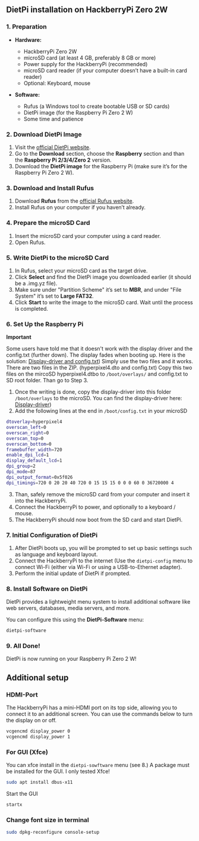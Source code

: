 ## DietPi installation on HackberryPi Zero 2W

### 1. **Preparation**
- **Hardware:**
  - HackberryPi Zero 2W
  - microSD card (at least 4 GB, preferably 8 GB or more)
  - Power supply for the HackberryPi (recommended)
  - microSD card reader (if your computer doesn’t have a built-in card reader)
  - Optional: Keyboard, mouse

- **Software:**
  - Rufus (a Windows tool to create bootable USB or SD cards)
  - DietPi image (for the Raspberry Pi Zero 2 W)
  - Some time and patience

### 2. **Download DietPi Image**
1. Visit the [official DietPi website](https://dietpi.com/).
2. Go to the **Download** section, choose the **Raspberry** section and than the **Raspberry Pi 2/3/4/Zero 2** version.
3. Download the **DietPi image** for the Raspberry Pi (make sure it’s for the Raspberry Pi Zero 2 W).

### 3. **Download and Install Rufus**
1. Download **Rufus** from the [official Rufus website](https://rufus.ie/).
2. Install Rufus on your computer if you haven’t already.

### 4. **Prepare the microSD Card**
1. Insert the microSD card your computer using a card reader.
2. Open Rufus.

### 5. **Write DietPi to the microSD Card**
1. In Rufus, select your microSD card as the target drive.
2. Click **Select** and find the DietPi image you downloaded earlier (it should be a .img.yz file).
3. Make sure under "Partition Scheme" it’s set to **MBR**, and under "File System" it’s set to **Large FAT32**.
4. Click **Start** to write the image to the microSD card. Wait until the process is completed.

### 6. **Set Up the Raspberry Pi**

**Important**

Some users have told me that it doesn't work with the display driver and the config.txt (further down). The display fades when booting up.
Here is the solution: [Display-driver and config.txt](https://github.com/bjoernfranck/Hackberry-Pi_Zero/blob/main/DietPi/config-hyperpixel.zip))
Simply use the two files and it works. There are two files in the ZIP. (hyperpixel4.dto and config.txt)
Copy this two files on the mircoSD hyperpixel4.dtbo to `/boot/overlays/` and config.txt to SD root folder. 
Than go to Step 3.

1. Once the writing is done, copy the display-driver into this folder `/boot/overlays` to the microSD.
You can find the display-driver here: [Display-driver](https://github.com/ZitaoTech/Hackberry-Pi_Zero/blob/main/Screen/hyperpixel4.dtbo))
2. Add the following lines at the end in `/boot/config.txt` in your microSD
```bash
dtoverlay=hyperpixel4
overscan_left=0
overscan_right=0 
overscan_top=0
overscan_bottom=0
framebuffer_width=720
enable_dpi_lcd=1
display_default_lcd=1
dpi_group=2
dpi_mode=87
dpi_output_format=0x5f026
dpi_timings=720 0 20 20 40 720 0 15 15 15 0 0 0 60 0 36720000 4
```
3. Than, safely remove the microSD card from your computer and insert it into the HackberryPi.
4. Connect the HackberryPi to power, and optionally to a keyboard / mouse.
5. The HackberryPi should now boot from the SD card and start DietPi.

### 7. **Initial Configuration of DietPi**
1. After DietPi boots up, you will be prompted to set up basic settings such as language and keyboard layout.
2. Connect the HackberryPi to the internet (Use the `dietpi-config` menu to connect Wi-Fi (either via Wi-Fi or using a USB-to-Ethernet adapter).
3. Perform the initial update of DietPi if prompted.

### 8. **Install Software on DietPi**
DietPi provides a lightweight menu system to install additional software like web servers, databases, media servers, and more.

You can configure this using the **DietPi-Software** menu:
```bash
dietpi-software
```

### 9. **All Done!**
DietPi is now running on your Raspberry Pi Zero 2 W!

## **Additional setup**
### HDMI-Port
The HackberryPi has a mini-HDMI port on its top side, allowing you to connect it to an additional screen. You can use the commands below to turn the display on or off.
```bash
vcgencmd display_power 0
vcgencmd display_power 1
```
### For GUI (Xfce)
You can xfce install in the `dietpi-sowftware` menu (see 8.)
A package must be installed for the GUI.
I only tested Xfce!
```bash
sudo apt install dbus-x11
```
Start the GUI
```bash
startx
```

### Change font size in terminal
```bash
sudo dpkg-reconfigure console-setup
```
